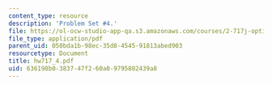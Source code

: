 ```yaml
---
content_type: resource
description: 'Problem Set #4.'
file: https://ol-ocw-studio-app-qa.s3.amazonaws.com/courses/2-717j-optical-engineering-spring-2002/636198b0383747f260a09795802439a8_hw717_4.pdf
file_type: application/pdf
parent_uid: 050bda1b-98ec-35d8-4545-91813abed903
resourcetype: Document
title: hw717_4.pdf
uid: 636198b0-3837-47f2-60a0-9795802439a8
---
```

